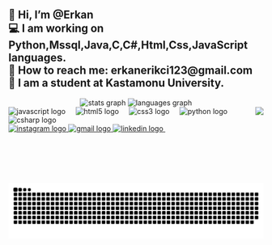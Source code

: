 <h2 align="left">👋 Hi, I’m @Erkan <br>💻 I am working on Python,Mssql,Java,C,C#,Html,Css,JavaScript languages.<br>📧 How to reach me: erkanerikci123@gmail.com<br>🏫 I am a student at Kastamonu University.</h2>
<div align="center">
  <img src="https://github-readme-stats.vercel.app/api?username=Erkanerikci&hide_title=false&hide_rank=false&show_icons=true&include_all_commits=true&count_private=true&disable_animations=false&theme=dracula&locale=en&hide_border=false" height="150" alt="stats graph"  />
  <img src="https://github-readme-stats.vercel.app/api/top-langs?username=Erkanerikci&locale=en&hide_title=false&layout=compact&card_width=320&langs_count=5&theme=dracula&hide_border=false" height="150" alt="languages graph"  />
</div>



<img align="right" height="150" src="https://r.resimlink.com/YSbTpqakVO_M.gif"  />
<div align="left">
  <img src="https://cdn.jsdelivr.net/gh/devicons/devicon/icons/javascript/javascript-original.svg" height="30" alt="javascript logo"  />
  <img width="12" />
  <img src="https://cdn.jsdelivr.net/gh/devicons/devicon/icons/html5/html5-original.svg" height="30" alt="html5 logo"  />
  <img width="12" />
  <img src="https://cdn.jsdelivr.net/gh/devicons/devicon/icons/css3/css3-original.svg" height="30" alt="css3 logo"  />
  <img width="12" />
  <img src="https://cdn.jsdelivr.net/gh/devicons/devicon/icons/python/python-original.svg" height="30" alt="python logo"  />
  <img width="12" />
  <img src="https://cdn.jsdelivr.net/gh/devicons/devicon/icons/csharp/csharp-original.svg" height="30" alt="csharp logo"  />
</div>
<div align="left">
  <a href="https://www.instagram.com/__erkanerikci0/?hl=tr" target="_blank">
    <img src="https://img.shields.io/static/v1?message=Instagram&logo=instagram&label=&color=E4405F&logoColor=white&labelColor=&style=for-the-badge" height="35" alt="instagram logo"  />
  </a>
  <a href="erkanerikci123@gmail.com" target="_blank">
    <img src="https://img.shields.io/static/v1?message=Gmail&logo=gmail&label=&color=D14836&logoColor=white&labelColor=&style=for-the-badge" height="35" alt="gmail logo"  />
  </a>
  <a href="https://www.linkedin.com/in/erkan-erikci-5212562aa/" target="_blank">
    <img src="https://img.shields.io/static/v1?message=LinkedIn&logo=linkedin&label=&color=0077B5&logoColor=white&labelColor=&style=for-the-badge" height="35" alt="linkedin logo"  />
  </a>
    <img src="https://komarev.com/ghpvc/?username=Erkanerikci&color=14D569&style=plastic?labelColor=B6C1BB" height="35" alt=""  />
    <img src="https://img.shields.io/badge/%20Projects-12-brightgreen?labelColor=7D898B" height="35" alt=""  />
</div>
<br clear="both">
<img src="https://raw.githubusercontent.com/Erkanerikci/Erkanerikci/output/snake.svg" alt="Snake animation" />


